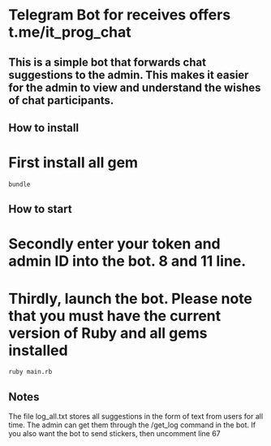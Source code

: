 # Telegram Bot for receives offers t.me/it_prog_chat
## This is a simple bot that forwards chat suggestions to the admin. This makes it easier for the admin to view and understand the wishes of chat participants. 
## How to install
# First install all gem
```
bundle
```
## How to start
# Secondly enter your token and admin ID into the bot. 8 and 11 line.
# Thirdly, launch the bot. Please note that you must have the current version of Ruby and all gems installed
```
ruby main.rb
```
## Notes
The file log_all.txt stores all suggestions in the form of text from users for all time. The admin can get them through the /get_log command in the bot. If you also want the bot to send stickers, then uncomment line 67
